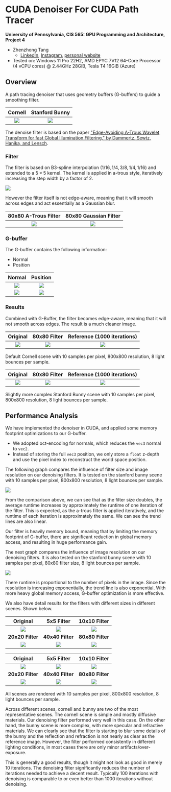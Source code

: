 CUDA Denoiser For CUDA Path Tracer
==================================

**University of Pennsylvania, CIS 565: GPU Programming and Architecture, Project 4**

* Zhenzhong Tang
  * [LinkedIn](https://www.linkedin.com/in/zhenzhong-anthony-tang-82334a210), [Instagram](https://instagram.com/toytag12), [personal website](https://toytag.net/)
* Tested on: Windows 11 Pro 22H2, AMD EPYC 7V12 64-Core Processor (4 vCPU cores) @ 2.44GHz 28GiB, Tesla T4 16GiB (Azure)

## Overview

A path tracing denoiser that uses geometry buffers (G-buffers) to guide a smoothing filter.

|Cornell|Stanford Bunny|
|:-:|:-:|
|![](img/cornell_cmp.JPEG)|![](img/bunny_cmp.JPEG)|

The denoise filter is based on the paper ["Edge-Avoiding A-Trous Wavelet Transform for fast Global Illumination Filtering," by Dammertz, Sewtz, Hanika, and Lensch](https://jo.dreggn.org/home/2010_atrous.pdf).

### Filter

The filter is based on B3-spline interpolation $(1/16, 1/4, 3/8, 1/4, 1/16)$ and extended to a $5\times5$ kernel. The kernel is applied in a-trous style, iteratively increasing the step width by a factor of 2.

![](img/a-trous.png)

However the filter itself is not edge-aware, meaning that it will smooth across edges and act essentially as a Gaussian blur.

| 80x80 A-Trous Filter | 80x80 Gaussian Filter |
|:--:|:--:|
|![](img/cornell_blur.png)|![](img/gaussian_blur.png)|

### G-buffer

The G-buffer contains the following information:
- Normal
- Position

| Normal | Position |
|:--:|:--:|
|![](img/cornell_normal.png)|![](img/cornell_position.png)|
|![](img/bunny_normal.png)|![](img/bunny_position.png)|

### Results

Combined with G-Buffer, the filter becomes edge-aware, meaning that it will not smooth across edges. The result is a much cleaner image.

| Original | 80x80 Filter | Reference (1000 iterations) |
|:--:|:--:|:--:|
|![](img/cornell_original.png)|![](img/cornell_80x80.png)|![](img/cornell_reference.png)|

Default Cornell scene with 10 samples per pixel, 800x800 resolution, 8 light bounces per sample.

| Original | 80x80 Filter | Reference (1000 iterations) |
|:--:|:--:|:--:|
|![](img/bunny_original.png)|![](img/bunny_80x80.png)|![](img/bunny_reference.png)|

Slightly more complex Stanford Bunny scene with 10 samples per pixel, 800x800 resolution, 8 light bounces per sample.

## Performance Analysis

We have implemented the denoiser in CUDA, and applied some memory footprint optimizations to our G-buffer.
- We adopted oct-encoding for normals, which reduces the `vec3` normal to `vec2`.
- Instead of storing the full `vec3` position, we only store a `float` z-depth and use the pixel index to reconstruct the world space position.

The following graph compares the influence of filter size and image resolution on our denoising filters. It is tested on the stanford bunny scene with 10 samples per pixel, 800x800 resolution, 8 light bounces per sample.

![](img/filter_size_cmp.svg)

From the comparison above, we can see that as the filter size doubles, the average runtime increases by approximately the runtime of one iteration of the filter. This is expected, as the a-trous filter is applied iteratively, and the runtime of each iteration is approximately the same. We can see the trend lines are also linear.

Our filter is heavily memory bound, meaning that by limiting the memory footprint of G-buffer, there are significant reduction in global memory access, and resulting in huge performance gain.

The next graph compares the influence of image resolution on our denoising filters. It is also tested on the stanford bunny scene with 10 samples per pixel, 80x80 filter size, 8 light bounces per sample.

![](img/resolution_cmp.svg)

There runtime is proportional to the number of pixels in the image. Since the resolution is increasing exponentially, the trend line is also exponential. With more heavy global memory access, G-buffer optimization is more effective.

We also have detail results for the filters with different sizes in different scenes. Shown below.

| Original | 5x5 Filter | 10x10 Filter |
|:--:|:--:|:--:|
|![](img/cornell_original.png)|![](img/cornell_5x5.png)|![](img/cornell_10x10.png)|
| **20x20 Filter** | **40x40 Filter** | **80x80 Filter** |
|![](img/cornell_20x20.png)|![](img/cornell_40x40.png)|![](img/cornell_80x80.png)|

| Original | 5x5 Filter | 10x10 Filter |
|:--:|:--:|:--:|
|![](img/bunny_original.png)|![](img/bunny_5x5.png)|![](img/bunny_10x10.png)|
| **20x20 Filter** | **40x40 Filter** | **80x80 Filter** |
|![](img/bunny_20x20.png)|![](img/bunny_40x40.png)|![](img/bunny_80x80.png)|

All scenes are rendered with 10 samples per pixel, 800x800 resolution, 8 light bounces per sample.

Across different scenes, cornell and bunny are two of the most representative scenes. The cornell scene is simple and mostly diffusive materials. Our denoising filter performed very well in this case. On the other hand, the bunny scene is more complex, with more specular and refractive materials. We can clearly see that the filter is starting to blur some details of the bunny and the reflection and refraction is not nearly as clear as the reference image. However, the filter performed consistently in different lighting conditions, in most cases there are only minor artifacts/over-exposure.

This is generally a good results, though it might not look as good in merely 10 iterations. The denoising filter significantly reduces the number of iterations needed to achieve a decent result. Typically 100 iterations with denoising is comparable to or even better than 1000 iterations without denoising.
